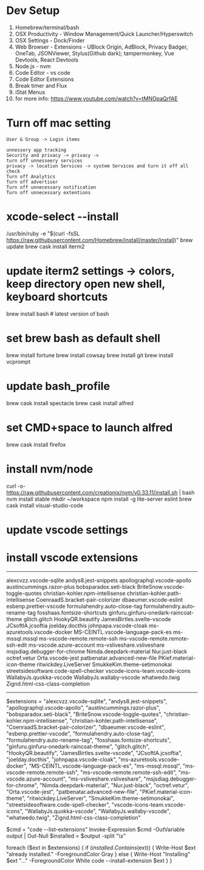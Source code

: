 # Dev Setup

1. Homebrew/terminal/bash
1. OSX Productivity - Window Management/Quick Launcher/Hyperswitch
1. OSX Settings - Dock/Finder
1. Web Browser - Extensions - UBlock Origin, AdBlock, Privacy Badger, OneTab, JSONViewer, Stylus(Github dark); tampermonkey, Vue Devtools, React Devtools 
1. Node.js - nvm
1. Code Editor - vs code
1. Code Editor Extensions
1. Break timer and Flux
1. iStat Menus
1. for more info: https://www.youtube.com/watch?v=tMNOpaQrfAE

# Turn off mac setting
````
User & Group -> Login items

unnessery app tracking 
Security and privacy -> privacy -> 
turn off unnesseery services
privacy -> location Services -> system Services and turn it off all check
Turn off Analytics
Turn off advertiser
Turn off unnecessary notification
Turn off unnecessary extentions
````

# xcode-select --install
/usr/bin/ruby -e "$(curl -fsSL https://raw.githubusercontent.com/Homebrew/install/master/install)"
brew update
brew cask install iterm2
# update iterm2 settings -> colors, keep directory open new shell, keyboard shortcuts
brew install bash # latest version of bash
# set brew bash as default shell
brew install fortune
brew install cowsay 
brew install git
brew install vcprompt
# update bash_profile
brew cask install spectacle
brew cask install alfred
# set CMD+space to launch alfred
brew cask install firefox
# install nvm/node
curl -o- https://raw.githubusercontent.com/creationix/nvm/v0.33.11/install.sh | bash
nvm install stable
mkdir ~/workspace
npm install -g lite-server eslint
brew cask install visual-studio-code
# update vscode settings
# install vscode extensions 


-----------------------------------
alexcvzz.vscode-sqlite
andys8.jest-snippets
apollographql.vscode-apollo
austincummings.razor-plus
bobsparadox.seti-black
BriteSnow.vscode-toggle-quotes
christian-kohler.npm-intellisense
christian-kohler.path-intellisense
CoenraadS.bracket-pair-colorizer
dbaeumer.vscode-eslint
esbenp.prettier-vscode
formulahendry.auto-close-tag
formulahendry.auto-rename-tag
fosshaas.fontsize-shortcuts
ginfuru.ginfuru-onedark-raincoat-theme
glitch.glitch
HookyQR.beautify
JamesBirtles.svelte-vscode
JCsoftIA.jcsoftia
joelday.docthis
johnpapa.vscode-cloak
ms-azuretools.vscode-docker
MS-CEINTL.vscode-language-pack-es
ms-mssql.mssql
ms-vscode-remote.remote-ssh
ms-vscode-remote.remote-ssh-edit
ms-vscode.azure-account
ms-vsliveshare.vsliveshare
msjsdiag.debugger-for-chrome
Nimda.deepdark-material
Nur.just-black
octref.vetur
Orta.vscode-jest
patbenatar.advanced-new-file
PKief.material-icon-theme
ritwickdey.LiveServer
SmukkeKim.theme-setimonokai
streetsidesoftware.code-spell-checker
vscode-icons-team.vscode-icons
WallabyJs.quokka-vscode
WallabyJs.wallaby-vscode
whatwedo.twig
Zignd.html-css-class-completion

------------------------------------------------------------

$extensions =
      "alexcvzz.vscode-sqlite",
      "andys8.jest-snippets",
      "apollographql.vscode-apollo",
      "austincummings.razor-plus",
      "bobsparadox.seti-black",
      "BriteSnow.vscode-toggle-quotes",
      "christian-kohler.npm-intellisense",
      "christian-kohler.path-intellisense",
      "CoenraadS.bracket-pair-colorizer",
      "dbaeumer.vscode-eslint",
      "esbenp.prettier-vscode",
      "formulahendry.auto-close-tag",
      "formulahendry.auto-rename-tag",
      "fosshaas.fontsize-shortcuts",
      "ginfuru.ginfuru-onedark-raincoat-theme",
      "glitch.glitch",
      "HookyQR.beautify",
      "JamesBirtles.svelte-vscode",
      "JCsoftIA.jcsoftia",
      "joelday.docthis",
      "johnpapa.vscode-cloak",
      "ms-azuretools.vscode-docker",
      "MS-CEINTL.vscode-language-pack-es",
      "ms-mssql.mssql",
      "ms-vscode-remote.remote-ssh",
      "ms-vscode-remote.remote-ssh-edit",
      "ms-vscode.azure-account",
      "ms-vsliveshare.vsliveshare",
      "msjsdiag.debugger-for-chrome",
      "Nimda.deepdark-material",
      "Nur.just-black",
      "octref.vetur",
      "Orta.vscode-jest",
      "patbenatar.advanced-new-file",
      "PKief.material-icon-theme",
      "ritwickdey.LiveServer",
      "SmukkeKim.theme-setimonokai",
      "streetsidesoftware.code-spell-checker",
      "vscode-icons-team.vscode-icons",
      "WallabyJs.quokka-vscode",
      "WallabyJs.wallaby-vscode",
      "whatwedo.twig",
      "Zignd.html-css-class-completion"

$cmd = "code --list-extensions"
Invoke-Expression $cmd -OutVariable output | Out-Null
$installed = $output -split "\s"

foreach ($ext in $extensions) {
    if ($installed.Contains($ext)) {
        Write-Host $ext "already installed." -ForegroundColor Gray
    } else {
        Write-Host "Installing" $ext "..." -ForegroundColor White
        code --install-extension $ext
    }
}
